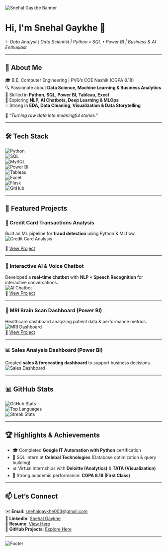 <!-- Custom Banner -->
![Snehal Gaykhe Banner](https://capsule-render.vercel.app/api?type=waving&color=0:1E90FF,100:9370DB&height=180&section=header&text=Snehal%20Gaykhe%20|%20Data%20Analyst%20&%20Scientist&fontSize=30&fontColor=ffffff&animation=fadeIn&fontAlignY=35)

# Hi, I'm Snehal Gaykhe 👋  
✨ *Data Analyst | Data Scientist | Python • SQL • Power BI | Business & AI Enthusiast*  

---

## 🌟 About Me  
🎓 B.E. Computer Engineering | PVG’s COE Nashik (CGPA 8.18)  
🔍 Passionate about **Data Science, Machine Learning & Business Analytics**  
🐍 Skilled in **Python, SQL, Power BI, Tableau, Excel**  
🤖 Exploring **NLP, AI Chatbots, Deep Learning & MLOps**  
💡 Strong in **EDA, Data Cleaning, Visualization & Data Storytelling**  

💬 *“Turning raw data into meaningful stories.”*  

---

## 🛠️ Tech Stack  

![Python](https://img.shields.io/badge/Python-3776AB?style=for-the-badge&logo=python&logoColor=white)  
![SQL](https://img.shields.io/badge/SQL-005C84?style=for-the-badge&logo=postgresql&logoColor=white)  
![MySQL](https://img.shields.io/badge/MySQL-4479A1?style=for-the-badge&logo=mysql&logoColor=white)  
![Power BI](https://img.shields.io/badge/PowerBI-F2C811?style=for-the-badge&logo=powerbi&logoColor=black)  
![Tableau](https://img.shields.io/badge/Tableau-E97627?style=for-the-badge&logo=tableau&logoColor=white)  
![Excel](https://img.shields.io/badge/Excel-217346?style=for-the-badge&logo=microsoft-excel&logoColor=white)  
![Flask](https://img.shields.io/badge/Flask-000000?style=for-the-badge&logo=flask&logoColor=white)  
![GitHub](https://img.shields.io/badge/GitHub-100000?style=for-the-badge&logo=github&logoColor=white)  

---

## 🚀 Featured Projects  

### 🏦 Credit Card Transactions Analysis  
Built an ML pipeline for **fraud detection** using Python & MLflow.  
![Credit Card Analysis](https://raw.githubusercontent.com/snehalgaykhe/Credit-card-transaction/main/screenshot.png)  

🔗 [View Project](https://github.com/snehalgaykhe/Credit-card-transaction/tree/main)


---

### 🤖 Interactive AI & Voice Chatbot  
Developed a **real-time chatbot** with **NLP + Speech Recognition** for interactive conversations.  
![AI Chatbot](https://raw.githubusercontent.com/snehalgaykhe/Interactive-AI-chatbot-and-voice-chatbot/main/screenshot.png)  
🔗 [View Project](https://github.com/snehalgaykhe/Interactive-AI-chatbot-and-voice-chatbot)  

---

### 🧠 MRI Brain Scan Dashboard (Power BI)  
Healthcare dashboard analyzing patient data & performance metrics.  
![MRI Dashboard](https://raw.githubusercontent.com/snehalgaykhe/PowerBI-BrainScan/main/screenshot.png)  
🔗 [View Project](https://github.com/snehalgaykhe/PowerBI-BrainScan)  

---

### 📊 Sales Analysis Dashboard (Power BI)  
Created **sales & forecasting dashboard** to support business decisions.  
![Sales Dashboard](https://raw.githubusercontent.com/snehalgaykhe/PowerBI-BrainScan/main/sales_dashboard.png)  

---

## 📊 GitHub Stats  

![GitHub Stats](https://github-readme-stats.vercel.app/api?username=snehalgaykhe&show_icons=true&theme=tokyonight)  
![Top Languages](https://github-readme-stats.vercel.app/api/top-langs/?username=snehalgaykhe&layout=compact&theme=tokyonight)  
![Streak Stats](https://github-readme-streak-stats.herokuapp.com/?user=snehalgaykhe&theme=tokyonight)  

---

## 🏆 Highlights & Achievements  
- 🎓 Completed **Google IT Automation with Python** certification  
- 🏢 SQL Intern at **Celebal Technologies** (Database optimization & query building)  
- 📊 Virtual Internships with **Deloitte (Analytics)** & **TATA (Visualization)**  
- 🏅 Strong academic performance: **CGPA 8.18 (First Class)**  

---

## 📫 Let’s Connect  
✉️ **Email**: snehalgaykhe003@gmail.com  
💼 **LinkedIn**: [Snehal Gaykhe](https://www.linkedin.com/in/snehal-gaykhe-740b64270)  
📂 **Resume**: [View Here](https://drive.google.com/file/d/1NXSweXTUzEluzjvAV2pOvGXUlFwDh9QX/view?usp=sharing)  
📁 **GitHub Projects**: [Explore Here](https://github.com/snehalgaykhe)  

---

<!-- Footer -->
![Footer](https://capsule-render.vercel.app/api?type=waving&color=0:9370DB,100:1E90FF&height=120&section=footer&text=Thanks%20for%20visiting!%20✨&fontSize=25&fontColor=ffffff)
